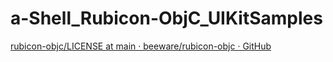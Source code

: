 # a-Shell_Rubicon-ObjC_UIKitSamples



[rubicon-objc/LICENSE at main · beeware/rubicon-objc · GitHub](https://github.com/beeware/rubicon-objc/blob/main/LICENSE)
